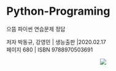 # Python-Programing
으뜸 파이썬 연습문제 정답

저자 박동규, 강영민 | 생능출판 |2020.02.17  
페이지 680 | ISBN 9788970503691
<p align="center">
  <img src="https://user-images.githubusercontent.com/29862835/136707963-60c63c74-c947-45af-a8a6-41acf1ac2279.png">
</p>
